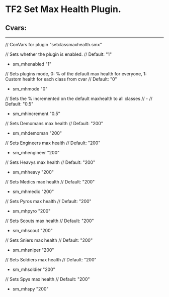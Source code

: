 # TF2 Set Max Health Plugin.
## Cvars:
------------
// ConVars for plugin "setclassmaxhealth.smx"

// Sets whether the plugin is enabled.
// Default: "1"
- sm_mhenabled "1"

// Sets plugins mode, 0: % of the default max health for everyone, 1: Custom health for each class from cvar
// Default: "0"
- sm_mhmode "0"

// Sets the % incremented on the default maxhealth to all classes
// -
// Default: "0.5"
- sm_mhincrement "0.5"

// Sets Demomans max health
// Default: "200"
- sm_mhdemoman "200"

// Sets Engineers max health
// Default: "200"
- sm_mhengineer "200"

// Sets Heavys max health
// Default: "200"
- sm_mhheavy "200"

// Sets Medics max health
// Default: "200"
- sm_mhmedic "200"

// Sets Pyros max health
// Default: "200"
- sm_mhpyro "200"

// Sets Scouts max health
// Default: "200"
- sm_mhscout "200"

// Sets Sniers max health
// Default: "200"
- sm_mhsniper "200"

// Sets Soldiers max health
// Default: "200"
- sm_mhsoldier "200"

// Sets Spys  max health
// Default: "200"
- sm_mhspy "200"
